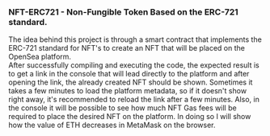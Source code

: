 ### NFT-ERC721 - Non-Fungible Token Based on the ERC-721 standard.
The idea behind this project is through a smart contract that implements the ERC-721 standard for NFT's to create an NFT that will be placed on the OpenSea platform. </br>
After successfully compiling and executing the code, the expected result is to get a link in the console that will lead directly to the platform and after opening the link, the already created NFT should be shown.
Sometimes it takes a few minutes to load the platform metadata, so if it doesn't show right away, it's recommended to reload the link after a few minutes.
Also, in the console it will be possible to see how much NFT Gas fees will be required to place the desired NFT on the platform. In doing so I will show how the value of ETH decreases in MetaMask on the browser.
